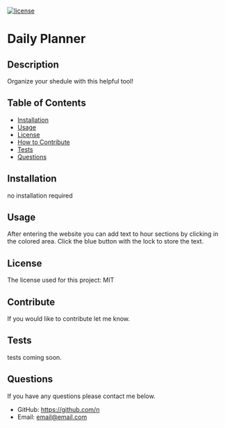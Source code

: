 
 
  [![license](https://img.shields.io/github/license/DAVFoundation/captain-n3m0.svg?style=flat-square)](https://github.com/DAVFoundation/captain-n3m0/blob/master/LICENSE)
  # Daily Planner
  ## Description
  Organize your shedule with this helpful tool!
  ## Table of Contents 

  - [Installation](#installation)
  - [Usage](#usage)
  - [License](#license)
  - [How to Contribute](#contribute)
  - [Tests](#tests)
  - [Questions](#questions)
  
  ## Installation
  no installation required
  ## Usage
  After entering the website you can add text to hour sections by clicking in the colored area. Click the blue button with the lock to store the text.
  
  ## License
  The license used for this project: MIT
  ## Contribute
  If you would like to contribute let me know.
  ## Tests
  tests coming soon.
  ## Questions
  If you have any questions please contact me below.

  - GitHub: https://github.com/n
  - Email: email@email.com